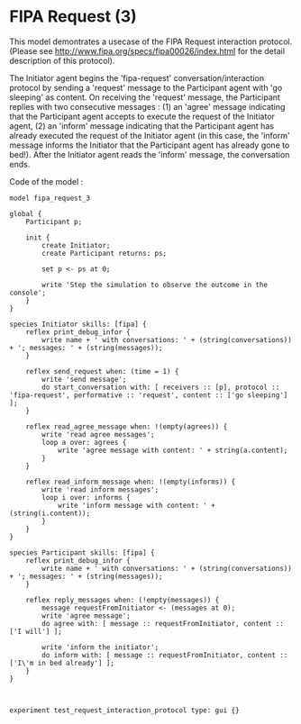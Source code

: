 [//]: # (keyword|skill_fipa)
[//]: # (keyword|type_message)
[//]: # (keyword|concept_fipa)
# FIPA Request (3)


This model demontrates a usecase of the FIPA Request interaction protocol. (Please see http://www.fipa.org/specs/fipa00026/index.html for the detail description of this protocol).

The Initiator agent begins the 'fipa-request' conversation/interaction protocol by sending a 'request'  message to the Participant agent with 'go sleeping' as content.
On receiving the 'request' message, the Participant replies with two consecutive messages :
(1) an 'agree' message indicating that the Participant agent accepts to execute the request of the Initiator agent,
(2) an 'inform' message indicating that the Participant agent has already executed the request of the Initiator agent (in this case, the 'inform' message informs the Initiator that the Participant agent has already gone to bed!).
After the Initiator agent reads the 'inform' message, the conversation ends.


Code of the model : 

```
model fipa_request_3

global {
	Participant p;
	
	init {
		create Initiator;
		create Participant returns: ps;
		
		set p <- ps at 0;
		
		write 'Step the simulation to observe the outcome in the console';
	}
}

species Initiator skills: [fipa] {
	reflex print_debug_infor {
		write name + ' with conversations: ' + (string(conversations)) + '; messages: ' + (string(messages));
	}
	
	reflex send_request when: (time = 1) {
		write 'send message';
		do start_conversation with: [ receivers :: [p], protocol :: 'fipa-request', performative :: 'request', content :: ['go sleeping'] ];
	}

	reflex read_agree_message when: !(empty(agrees)) {
		write 'read agree messages';
		loop a over: agrees {
			write 'agree message with content: ' + string(a.content);
		}
	}
	
	reflex read_inform_message when: !(empty(informs)) {
		write 'read inform messages';
		loop i over: informs {
			write 'inform message with content: ' + (string(i.content));
		}
	}
}

species Participant skills: [fipa] {
	reflex print_debug_infor {
		write name + ' with conversations: ' + (string(conversations)) + '; messages: ' + (string(messages));
	}

	reflex reply_messages when: (!empty(messages)) {
		message requestFromInitiator <- (messages at 0);
		write 'agree message';
		do agree with: [ message :: requestFromInitiator, content :: ['I will'] ];
		
		write 'inform the initiator';
		do inform with: [ message :: requestFromInitiator, content :: ['I\'m in bed already'] ];
	}
}



experiment test_request_interaction_protocol type: gui {}
```

